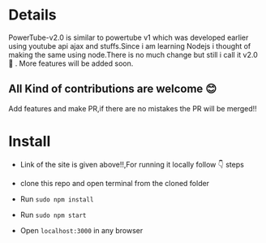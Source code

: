 # Details
PowerTube-v2.0 is similar to powertube v1 which was developed earlier using youtube api ajax and stuffs.Since i am learning Nodejs i thought of making the same using node.There is no much change but still i call it v2.0 :grimacing: .
More features will be added soon.

## All Kind of contributions are welcome :blush:
Add features and make PR,if there are no mistakes the PR will be merged!!

# Install

* Link of the site is given above!!,For running it locally follow :point_down: steps

* clone this repo and open terminal from the cloned folder

* Run `sudo npm install`

* Run `sudo npm start`

* Open `localhost:3000` in any browser


 